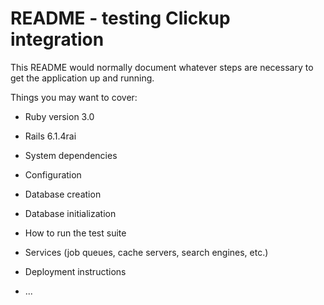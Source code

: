 # README - testing Clickup integration

This README would normally document whatever steps are necessary to get the
application up and running.

Things you may want to cover:

- Ruby version 3.0

- Rails 6.1.4rai

- System dependencies

- Configuration

- Database creation

- Database initialization

- How to run the test suite

- Services (job queues, cache servers, search engines, etc.)

- Deployment instructions

- ...
